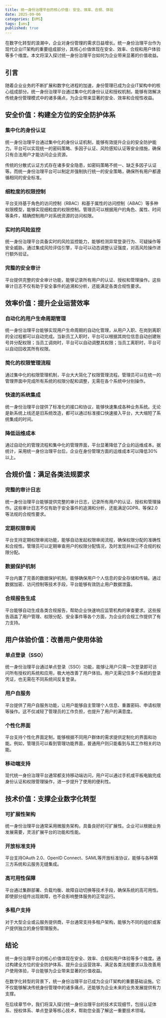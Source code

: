 ```yaml
---
title: 统一身份治理平台的核心价值: 安全、效率、合规、体验
date: 2025-09-06
categories: [UMS]
tags: [ums]
published: true
---
```

在数字化转型的浪潮中，企业对身份管理的需求日益增长。统一身份治理平台作为现代企业IT架构的重要组成部分，其核心价值体现在安全、效率、合规和用户体验等多个维度。本文将深入探讨统一身份治理平台如何为企业带来显著的价值收益。

## 引言

随着企业业务的不断扩展和数字化进程的加速，身份管理已成为企业IT架构中的核心组成部分。统一身份治理平台通过集中化的身份认证和授权机制，能够有效解决传统身份管理模式中的诸多痛点，为企业带来显著的安全、效率和合规性收益。

## 安全价值：构建全方位的安全防护体系

### 集中化的身份认证

统一身份治理平台通过集中化的身份认证机制，能够有效提升企业的安全防护能力。平台可以实现统一的密码策略、多因子认证、风险感知认证等安全措施，确保只有合法用户才能访问企业资源。

传统的分散式认证方式存在诸多安全隐患，如密码策略不统一、缺乏多因子认证等。而统一身份治理平台可以制定并强制执行统一的安全策略，确保所有用户都遵循相同的安全标准。

### 细粒度的权限控制

平台支持基于角色的访问控制（RBAC）和基于属性的访问控制（ABAC）等多种权限模型，能够实现细粒度的权限控制。管理员可以根据用户的角色、属性、时间等条件，精确控制用户对系统资源的访问权限。

### 实时的风险监控

统一身份治理平台具备实时的风险监控能力，能够检测异常登录行为、可疑操作等安全威胁。通过集成风险评估引擎，平台可以动态调整认证强度，对高风险操作进行额外验证。

### 完整的安全审计

平台提供完整的安全审计功能，能够记录所有用户的认证、授权和管理操作。这些审计日志不仅有助于安全事件的追溯和分析，还能满足各类合规性要求。

## 效率价值：提升企业运营效率

### 自动化的用户生命周期管理

统一身份治理平台能够实现用户生命周期的自动化管理，从用户入职、在岗到离职的全过程都可以自动完成。当新员工入职时，平台可以根据其岗位信息自动创建账号并分配权限；当员工调岗时，平台可以自动调整其权限；当员工离职时，平台可以自动回收其所有权限。

### 简化的权限管理流程

通过集中化的权限管理机制，平台大大简化了权限管理流程。管理员可以在统一的管理界面中完成所有系统的权限分配和调整，无需在各个系统中分别操作。

### 快速的系统集成

统一身份治理平台提供了标准化的接口和协议，能够快速集成各种业务系统。无论是新系统上线还是旧系统改造，都可以通过标准接口快速接入平台，大大缩短了系统集成的时间。

### 降低运维成本

通过自动化的管理流程和集中化的管理界面，平台显著降低了企业的运维成本。据统计，采用统一身份治理平台后，企业在身份管理方面的运维成本可以降低30%以上。

## 合规价值：满足各类法规要求

### 完整的审计日志

统一身份治理平台能够提供完整的审计日志，记录所有用户的认证、授权和管理操作。这些审计日志不仅有助于安全事件的追溯和分析，还能满足GDPR、等保2.0等法规的合规性要求。

### 定期权限审阅

平台支持定期权限审阅功能，能够自动发起权限审阅流程，确保权限分配的准确性和合规性。管理员可以定期审查用户的权限分配情况，及时发现并纠正不合规的权限分配。

### 数据保护机制

平台内置了完善的数据保护机制，能够确保用户个人信息的安全存储和传输。通过数据加密、访问控制等技术手段，平台能够有效防止用户数据泄露。

### 合规报告生成

平台能够自动生成各类合规报告，帮助企业快速响应监管机构的审查要求。这些报告涵盖了用户管理、权限分配、安全事件等各个方面，为企业的合规工作提供了有力支持。

## 用户体验价值：改善用户使用体验

### 单点登录（SSO）

统一身份治理平台通过单点登录（SSO）功能，能够让用户只需一次登录即可访问所有授权的系统和应用，极大地改善了用户体验。用户无需记住多个系统的登录凭证，也无需在不同系统间反复登录。

### 用户自服务

平台提供了用户自服务功能，让用户能够自主管理个人信息、重置密码、申请权限等操作。这不仅减轻了管理员的工作负担，也提升了用户的满意度。

### 个性化界面

平台支持个性化界面定制，能够根据不同用户群体的需求提供定制化的界面和功能。例如，管理员可以看到管理功能界面，普通用户则只能看到与其工作相关的功能。

### 移动端支持

现代统一身份治理平台通常都支持移动端访问，用户可以通过手机或平板电脑完成身份认证和权限管理操作，进一步提升了使用的便利性。

## 技术价值：支撑企业数字化转型

### 可扩展性架构

统一身份治理平台通常采用微服务架构，具备良好的可扩展性。企业可以根据业务发展需要，灵活扩展平台的功能和性能。

### 开放标准支持

平台支持OAuth 2.0、OpenID Connect、SAML等开放标准协议，能够与各种第三方系统和云服务无缝集成。

### 高可用性保障

平台通过集群部署、负载均衡、故障自动切换等技术手段，确保系统的高可用性。即使部分组件出现故障，也不会影响整体服务的正常运行。

### 多租户支持

对于大型企业或云服务提供商，平台通常支持多租户架构，能够为不同的组织或客户提供独立的身份管理服务。

## 结论

统一身份治理平台的核心价值体现在安全、效率、合规和用户体验等多个维度。通过构建全方位的安全防护体系、提升企业运营效率、满足各类法规要求以及改善用户使用体验，平台能够为企业带来显著的价值收益。

在数字化转型的背景下，统一身份治理平台已成为企业IT架构的重要基础设施。它不仅能够解决传统身份管理中的诸多痛点，还能够为企业未来的业务发展提供有力支撑。

在后续章节中，我们将深入探讨统一身份治理平台的技术实现细节，包括认证体系、授权体系、单点登录等核心技术，帮助您全面了解这一重要技术领域。